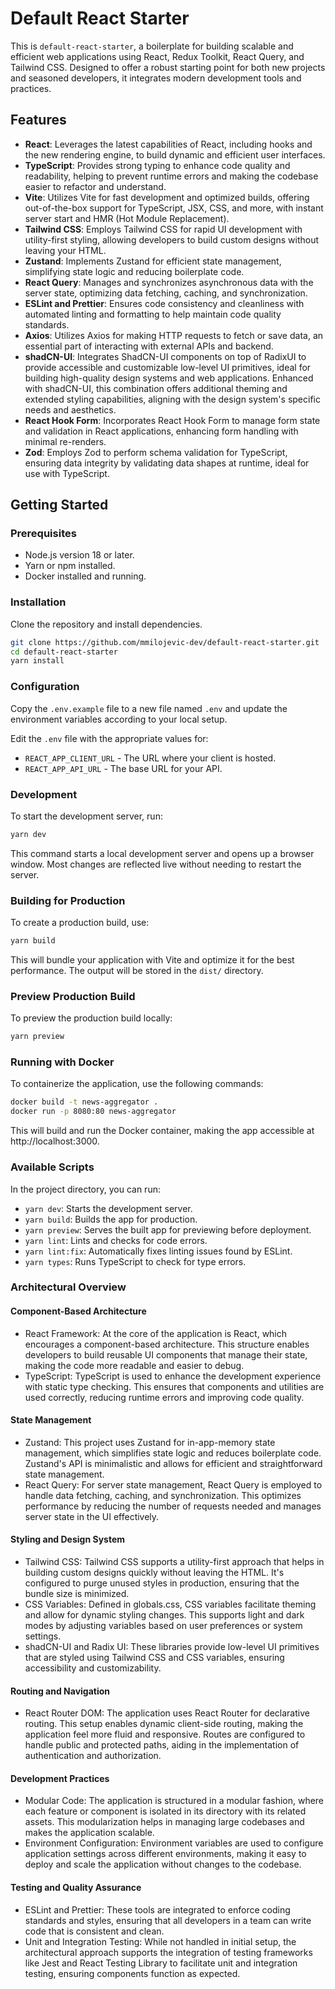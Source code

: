 # Default React Starter

This is `default-react-starter`, a boilerplate for building scalable and efficient web applications using React, Redux Toolkit, React Query, and Tailwind CSS. Designed to offer a robust starting point for both new projects and seasoned developers, it integrates modern development tools and practices.

## Features

- **React**: Leverages the latest capabilities of React, including hooks and the new rendering engine, to build dynamic and efficient user interfaces.
- **TypeScript**: Provides strong typing to enhance code quality and readability, helping to prevent runtime errors and making the codebase easier to refactor and understand.
- **Vite**: Utilizes Vite for fast development and optimized builds, offering out-of-the-box support for TypeScript, JSX, CSS, and more, with instant server start and HMR (Hot Module Replacement).
- **Tailwind CSS**: Employs Tailwind CSS for rapid UI development with utility-first styling, allowing developers to build custom designs without leaving your HTML.
- **Zustand**: Implements Zustand for efficient state management, simplifying state logic and reducing boilerplate code.
- **React Query**: Manages and synchronizes asynchronous data with the server state, optimizing data fetching, caching, and synchronization.
- **ESLint and Prettier**: Ensures code consistency and cleanliness with automated linting and formatting to help maintain code quality standards.
- **Axios**: Utilizes Axios for making HTTP requests to fetch or save data, an essential part of interacting with external APIs and backend.
- **shadCN-UI**: Integrates ShadCN-UI components on top of RadixUI to provide accessible and customizable low-level UI primitives, ideal for building high-quality design systems and web applications. Enhanced with shadCN-UI, this combination offers additional theming and extended styling capabilities, aligning with the design system's specific needs and aesthetics.
- **React Hook Form**: Incorporates React Hook Form to manage form state and validation in React applications, enhancing form handling with minimal re-renders.
- **Zod**: Employs Zod to perform schema validation for TypeScript, ensuring data integrity by validating data shapes at runtime, ideal for use with TypeScript.


## Getting Started

### Prerequisites

- Node.js version 18 or later.
- Yarn or npm installed.
- Docker installed and running.

### Installation

Clone the repository and install dependencies.

```bash
git clone https://github.com/mmilojevic-dev/default-react-starter.git
cd default-react-starter
yarn install
```

### Configuration

Copy the `.env.example` file to a new file named `.env` and update the environment variables according to your local setup.

Edit the `.env` file with the appropriate values for:

- `REACT_APP_CLIENT_URL` - The URL where your client is hosted.
- `REACT_APP_API_URL` - The base URL for your API.

### Development

To start the development server, run:

```bash
yarn dev
```

This command starts a local development server and opens up a browser window. Most changes are reflected live without needing to restart the server.

### Building for Production

To create a production build, use:

```bash
yarn build
```

This will bundle your application with Vite and optimize it for the best performance. The output will be stored in the `dist/` directory.

### Preview Production Build

To preview the production build locally:

```bash
yarn preview
```

### Running with Docker

To containerize the application, use the following commands:

```bash
docker build -t news-aggregator .
docker run -p 8080:80 news-aggregator
```

This will build and run the Docker container, making the app accessible at http://localhost:3000.

### Available Scripts

In the project directory, you can run:

- `yarn dev`: Starts the development server.
- `yarn build`: Builds the app for production.
- `yarn preview`: Serves the built app for previewing before deployment.
- `yarn lint`: Lints and checks for code errors.
- `yarn lint:fix`: Automatically fixes linting issues found by ESLint.
- `yarn types`: Runs TypeScript to check for type errors.

###  Architectural Overview

#### Component-Based Architecture
- React Framework: At the core of the application is React, which encourages a component-based architecture. This structure enables developers to build reusable UI components that manage  their state, making the code more readable and easier to debug.
- TypeScript: TypeScript is used to enhance the development experience with static type checking. This ensures that components and utilities are used correctly, reducing runtime errors and improving code quality.

#### State Management
- Zustand: This project uses Zustand for in-app-memory state management, which simplifies state logic and reduces boilerplate code. Zustand's API is minimalistic and allows for efficient and straightforward state management.
- React Query: For server state management, React Query is employed to handle data fetching, caching, and synchronization. This optimizes performance by reducing the number of requests needed and manages server state in the UI effectively.

#### Styling and Design System
- Tailwind CSS: Tailwind CSS supports a utility-first approach that helps in building custom designs quickly without leaving the HTML. It's configured to purge unused styles in production, ensuring that the bundle size is minimized.
- CSS Variables: Defined in globals.css, CSS variables facilitate theming and allow for dynamic styling changes. This supports light and dark modes by adjusting variables based on user preferences or system settings.
- shadCN-UI and Radix UI: These libraries provide low-level UI primitives that are styled using Tailwind CSS and CSS variables, ensuring accessibility and customizability.

#### Routing and Navigation
- React Router DOM: The application uses React Router for declarative routing. This setup enables dynamic client-side routing, making the application feel more fluid and responsive. Routes are configured to handle public and protected paths, aiding in the implementation of authentication and authorization.

#### Development Practices
- Modular Code: The application is structured in a modular fashion, where each feature or component is isolated in its directory with its related assets. This modularization helps in managing large codebases and makes the application scalable.
- Environment Configuration: Environment variables are used to configure application settings across different environments, making it easy to deploy and scale the application without changes to the codebase.

#### Testing and Quality Assurance
- ESLint and Prettier: These tools are integrated to enforce coding standards and styles, ensuring that all developers in a team can write code that is consistent and clean.
- Unit and Integration Testing: While not handled in initial setup, the architectural approach supports the integration of testing frameworks like Jest and React Testing Library to facilitate unit and integration testing, ensuring components function as expected.
